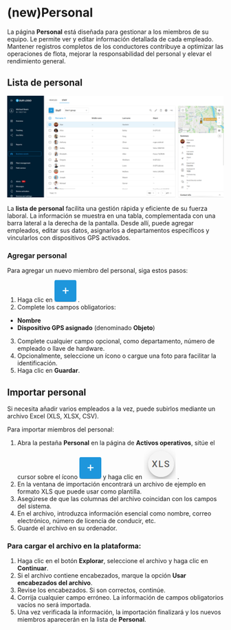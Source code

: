 # (new)Personal

La página **Personal** está diseñada para gestionar a los miembros de su equipo. Le permite ver y editar información detallada de cada empleado. Mantener registros completos de los conductores contribuye a optimizar las operaciones de flota, mejorar la responsabilidad del personal y elevar el rendimiento general.

## Lista de personal

![lista de personal](attachments/image-20250423-115008.png)

La **lista de personal** facilita una gestión rápida y eficiente de su fuerza laboral. La información se muestra en una tabla, complementada con una barra lateral a la derecha de la pantalla. Desde allí, puede agregar empleados, editar sus datos, asignarlos a departamentos específicos y vincularlos con dispositivos GPS activados.

### Agregar personal

Para agregar un nuevo miembro del personal, siga estos pasos:

1. Haga clic en ![Untitled-20250506-123528.png](attachments/Untitled-20250506-123528.png)
.
2. Complete los campos obligatorios:
  - **Nombre**
  - **Dispositivo GPS asignado** (denominado **Objeto**)
3. Complete cualquier campo opcional, como departamento, número de empleado o llave de hardware.
4. Opcionalmente, seleccione un ícono o cargue una foto para facilitar la identificación.
5. Haga clic en **Guardar**.

## Importar personal

Si necesita añadir varios empleados a la vez, puede subirlos mediante un archivo Excel (XLS, XLSX, CSV).

Para importar miembros del personal:

1. Abra la pestaña **Personal** en la página de **Activos operativos**, sitúe el cursor sobre el ícono ![Untitled-20250506-123528.png](attachments/Untitled-20250506-123528.png)
 y haga clic en ![XLS](attachments/icon_xls.png)
.
2. En la ventana de importación encontrará un archivo de ejemplo en formato XLS que puede usar como plantilla.
3. Asegúrese de que las columnas del archivo coincidan con los campos del sistema.
4. En el archivo, introduzca información esencial como nombre, correo electrónico, número de licencia de conducir, etc.
5. Guarde el archivo en su ordenador.

### Para cargar el archivo en la plataforma:

1. Haga clic en el botón **Explorar**, seleccione el archivo y haga clic en **Continuar**.
2. Si el archivo contiene encabezados, marque la opción **Usar encabezados del archivo**.
3. Revise los encabezados. Si son correctos, continúe.
4. Corrija cualquier campo erróneo. La información de campos obligatorios vacíos no será importada.
5. Una vez verificada la información, la importación finalizará y los nuevos miembros aparecerán en la lista de **Personal**.